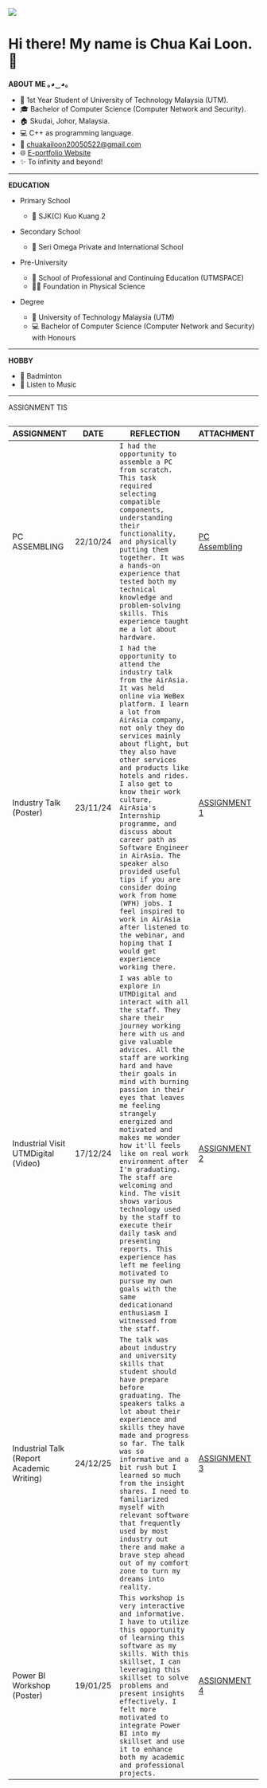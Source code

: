 ![](https://komarev.com/ghpvc/?username=yaotingchun&color=blueviolet&label=VISITORS)
# **Hi there! My name is Chua Kai Loon. 👋**

**ABOUT ME ｡⁠◕⁠‿⁠◕⁠｡**
- 🏫 1st Year Student of University of Technology Malaysia (UTM). 
- 🎓 Bachelor of Computer Science (Computer Network and Security). 
- 🏠 Skudai, Johor, Malaysia.
- 💻 C++ as programming language.
- 📧 chuakailoon20050522@gmail.com
- 🌐 [E-portfolio Website](https://github.com/chuakailoon)
- ✨ To infinity and beyond!

***

**EDUCATION**
* Primary School
  - 📍 SJK(C) Kuo Kuang 2

* Secondary School
  - 📍 Seri Omega Private and International School

* Pre-University
  - 📍 School of Professional and Continuing Education (UTMSPACE)
  - 👨‍🎓 Foundation in Physical Science

* Degree
  - 📍 University of Technology Malaysia (UTM)
  - 💻 Bachelor of Computer Science (Computer Network and Security) with Honours

***

**HOBBY**
- 🏸 Badminton
- 🎼 Listen to Music 

***

ASSIGNMENT TIS

##

|ASSIGNMENT       |DATE                           | REFLECTION                        | ATTACHMENT                     |
|-----------------|-------------------------------|-----------------------------------|--------------------------------|
| PC ASSEMBLING   | 22/10/24    | `I had the opportunity to assemble a PC from scratch. This task required selecting compatible components, understanding their functionality, and physically putting them together. It was a hands-on experience that tested both my technical knowledge and problem-solving skills. This experience taught me a lot about hardware.`               | [PC Assembling](https://drive.google.com/file/d/1sjdRpCKXfbSIOYJ32M3BauvlvycgcrN0/view?usp=sharing)            |
| Industry Talk (Poster)         | 23/11/24         | `I had the opportunity to attend the industry talk from the AirAsia. It was held online via WeBex platform. I learn a lot from AirAsia company, not only they do services mainly about flight, but they also have other services and products like hotels and rides. I also get to know their work culture, AirAsia's Internship programme, and discuss about career path as Software Engineer in AirAsia. The speaker also provided useful tips if you are consider doing work from home (WFH) jobs. I feel inspired to work in AirAsia after listened to the webinar, and hoping that I would get experience working there. `               | [ASSIGNMENT 1](https://drive.google.com/file/d/1RqQaej_miE6Srsi2rT_Fjb4wXIQCVnLT/view?usp=sharing)         |
| Industrial Visit UTMDigital (Video)        | 17/12/24 | `I was able to explore in UTMDigital and interact with all the staff. They share their journey working here with us and give valuable advices. All the staff are working hard and have their goals in mind with burning passion in their eyes that leaves me feeling strangely energized and motivated and makes me wonder how it'll feels like on real work environment after I'm graduating. The staff are welcoming and kind. The visit shows various technology used by the staff to execute their daily task and presenting reports. This experience has left me feeling motivated to pursue my own goals with the same dedicationand enthusiasm I witnessed from the staff.   `   | [ASSIGNMENT 2](https://drive.google.com/file/d/1L-KlceDJzaPpmjyCwGyhZDqq1qgEmqXR/view?usp=sharing) |
| Industrial Talk (Report Academic Writing) | 24/12/25 | `The talk was about industry and university skills that student should have prepare before graduating. The speakers talks a lot about their experience and skills they have made and progress so far. The talk was so informative and a bit rush but I learned so much from the insight shares. I need to familiarized myself with relevant software that frequently used by most industry out there and make a brave step ahead out of my comfort zone to turn my dreams into reality.` | [ASSIGNMENT 3](https://drive.google.com/file/d/1K00e9_xPiuFD74IzfBoop5mlGIi81oiz/view?usp=sharing)
| Power BI Workshop (Poster)  | 19/01/25  | `This workshop is very interactive and informative. I have to utilize this opportunity of learning this software as my skills. With this skillset, I can leveraging this skillset to solve problems and present insights effectively. I felt more motivated to integrate Power BI into my skillset and use it to enhance both my academic and professional projects.` | [ASSIGNMENT 4](https://drive.google.com/file/d/1jZoIkBweujwdGVbbiKnzNDoqvgZ3BYMC/view?usp=sharing)


